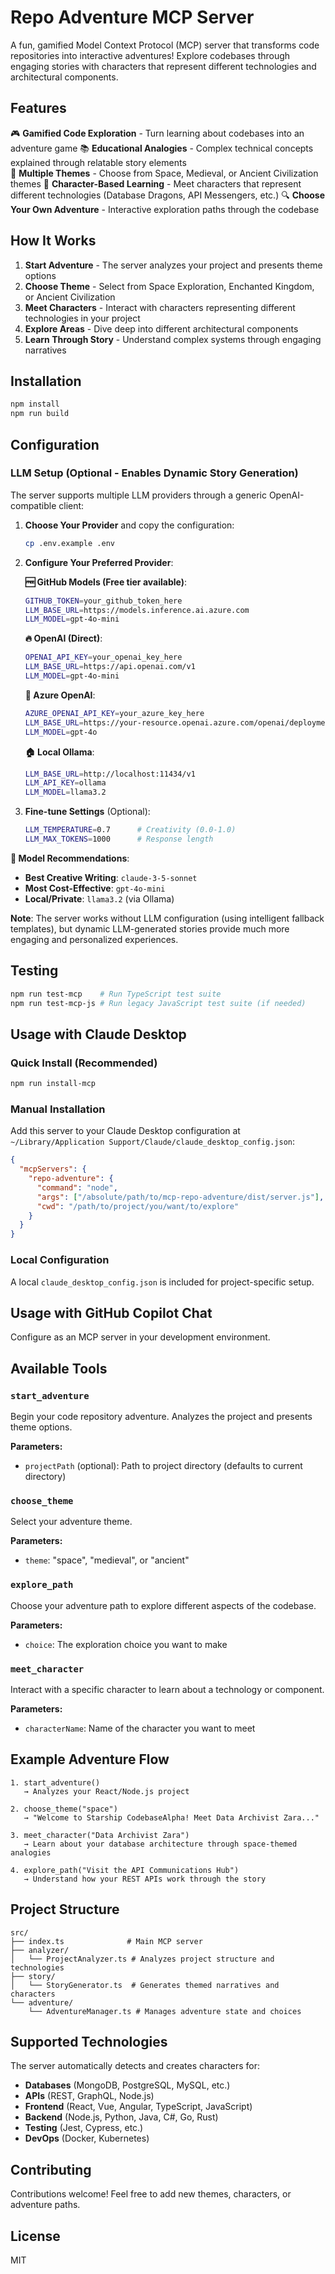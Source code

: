 # Repo Adventure MCP Server

A fun, gamified Model Context Protocol (MCP) server that transforms code repositories into interactive adventures! Explore codebases through engaging stories with characters that represent different technologies and architectural components.

## Features

🎮 **Gamified Code Exploration** - Turn learning about codebases into an adventure game
📚 **Educational Analogies** - Complex technical concepts explained through relatable story elements  
🌟 **Multiple Themes** - Choose from Space, Medieval, or Ancient Civilization themes
🤖 **Character-Based Learning** - Meet characters that represent different technologies (Database Dragons, API Messengers, etc.)
🔍 **Choose Your Own Adventure** - Interactive exploration paths through the codebase

## How It Works

1. **Start Adventure** - The server analyzes your project and presents theme options
2. **Choose Theme** - Select from Space Exploration, Enchanted Kingdom, or Ancient Civilization
3. **Meet Characters** - Interact with characters representing different technologies in your project
4. **Explore Areas** - Dive deep into different architectural components
5. **Learn Through Story** - Understand complex systems through engaging narratives

## Installation

```bash
npm install
npm run build
```

## Configuration

### LLM Setup (Optional - Enables Dynamic Story Generation)

The server supports multiple LLM providers through a generic OpenAI-compatible client:

1. **Choose Your Provider** and copy the configuration:
   ```bash
   cp .env.example .env
   ```

2. **Configure Your Preferred Provider**:

   **🆓 GitHub Models (Free tier available)**:
   ```bash
   GITHUB_TOKEN=your_github_token_here
   LLM_BASE_URL=https://models.inference.ai.azure.com
   LLM_MODEL=gpt-4o-mini
   ```

   **🔥 OpenAI (Direct)**:
   ```bash
   OPENAI_API_KEY=your_openai_key_here
   LLM_BASE_URL=https://api.openai.com/v1
   LLM_MODEL=gpt-4o-mini
   ```

   **🏢 Azure OpenAI**:
   ```bash
   AZURE_OPENAI_API_KEY=your_azure_key_here
   LLM_BASE_URL=https://your-resource.openai.azure.com/openai/deployments/your-deployment
   LLM_MODEL=gpt-4o
   ```

   **🏠 Local Ollama**:
   ```bash
   LLM_BASE_URL=http://localhost:11434/v1
   LLM_API_KEY=ollama
   LLM_MODEL=llama3.2
   ```

3. **Fine-tune Settings** (Optional):
   ```bash
   LLM_TEMPERATURE=0.7      # Creativity (0.0-1.0)
   LLM_MAX_TOKENS=1000      # Response length
   ```

**📝 Model Recommendations**:
- **Best Creative Writing**: `claude-3-5-sonnet`
- **Most Cost-Effective**: `gpt-4o-mini`  
- **Local/Private**: `llama3.2` (via Ollama)

**Note**: The server works without LLM configuration (using intelligent fallback templates), but dynamic LLM-generated stories provide much more engaging and personalized experiences.

## Testing

```bash
npm run test-mcp    # Run TypeScript test suite
npm run test-mcp-js # Run legacy JavaScript test suite (if needed)
```

## Usage with Claude Desktop

### Quick Install (Recommended)
```bash
npm run install-mcp
```

### Manual Installation
Add this server to your Claude Desktop configuration at `~/Library/Application Support/Claude/claude_desktop_config.json`:

```json
{
  "mcpServers": {
    "repo-adventure": {
      "command": "node",
      "args": ["/absolute/path/to/mcp-repo-adventure/dist/server.js"],
      "cwd": "/path/to/project/you/want/to/explore"
    }
  }
}
```

### Local Configuration
A local `claude_desktop_config.json` is included for project-specific setup.

## Usage with GitHub Copilot Chat

Configure as an MCP server in your development environment.

## Available Tools

### `start_adventure`
Begin your code repository adventure. Analyzes the project and presents theme options.

**Parameters:**
- `projectPath` (optional): Path to project directory (defaults to current directory)

### `choose_theme`
Select your adventure theme.

**Parameters:**
- `theme`: "space", "medieval", or "ancient"

### `explore_path`
Choose your adventure path to explore different aspects of the codebase.

**Parameters:**
- `choice`: The exploration choice you want to make

### `meet_character`
Interact with a specific character to learn about a technology or component.

**Parameters:**
- `characterName`: Name of the character you want to meet

## Example Adventure Flow

```
1. start_adventure() 
   → Analyzes your React/Node.js project

2. choose_theme("space")
   → "Welcome to Starship CodebaseAlpha! Meet Data Archivist Zara..."

3. meet_character("Data Archivist Zara")
   → Learn about your database architecture through space-themed analogies

4. explore_path("Visit the API Communications Hub")
   → Understand how your REST APIs work through the story
```

## Project Structure

```
src/
├── index.ts              # Main MCP server
├── analyzer/            
│   └── ProjectAnalyzer.ts # Analyzes project structure and technologies
├── story/
│   └── StoryGenerator.ts  # Generates themed narratives and characters  
└── adventure/
    └── AdventureManager.ts # Manages adventure state and choices
```

## Supported Technologies

The server automatically detects and creates characters for:
- **Databases** (MongoDB, PostgreSQL, MySQL, etc.)
- **APIs** (REST, GraphQL, Node.js)
- **Frontend** (React, Vue, Angular, TypeScript, JavaScript)
- **Backend** (Node.js, Python, Java, C#, Go, Rust)
- **Testing** (Jest, Cypress, etc.)
- **DevOps** (Docker, Kubernetes)

## Contributing

Contributions welcome! Feel free to add new themes, characters, or adventure paths.

## License

MIT